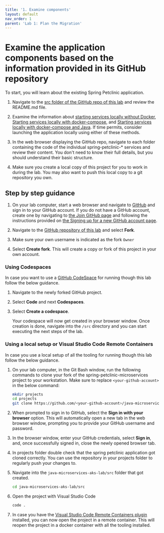 ```yaml
---
title: '1. Examine components'
layout: default
nav_order: 1
parent: 'Lab 1: Plan the Migration'
---
```


# Examine the application components based on the information provided in its GitHub repository

To start, you will learn about the existing Spring Petclinic application.

1. Navigate to the [src folder of the GitHub repo of this lab](https://github.com/Azure-Samples/java-microservices-aks-lab/tree/main/src) and review the README.md file.

1. Examine the information about [starting services locally without Docker](https://github.com/Azure-Samples/java-microservices-aks-lab/tree/main/src#starting-services-locally-without-docker), [Starting services locally with docker-compose](https://github.com/Azure-Samples/java-microservices-aks-lab/tree/main/src#starting-services-locally-with-docker-compose), and [Starting services locally with docker-compose and Java](https://github.com/Azure-Samples/java-microservices-aks-lab/tree/main/src#starting-services-locally-with-docker-compose-and-java). If time permits, consider launching the application locally using either of these methods.

1. In the web browser displaying the GitHub repo, navigate to each folder containing the code of the individual spring-petclinic-* services and review their content. You don't need to know their full details, but you should understand their basic structure.

1. Make sure you create a local copy of this project for you to work in during the lab. You may also want to push this local copy to a git repository you own.

## Step by step guidance

1. On your lab computer, start a web browser and navigate to [GitHub](https://github.com) and sign in to your GitHub account. If you do not have a GitHub account, create one by navigating to [the Join GitHub page](https://github.com/join) and following the instructions provided on [the Signing up for a new GitHub account page](https://docs.github.com/en/get-started/signing-up-for-github/signing-up-for-a-new-github-account).

1. Navigate to the [GitHub repository of this lab](https://github.com/Azure-Samples/java-microservices-aks-lab) and select **Fork**.

1. Make sure your own username is indicated as the fork `Owner`

1. Select **Create fork**. This will create a copy or fork of this project in your own account.

### Using Codespaces

In case you want to use a [GitHub CodeSpace](https://github.com/features/codespaces) for running though this lab follow the below guidance.

1. Navigate to the newly forked GitHub project. 

1. Select **Code** and next **Codespaces**.

1. Select **Create a codespace**.

   Your codespace will now get created in your browser window. Once creation is done, navigate into the `/src` directory and you can start executing the next steps of the lab. 

### Using a local setup or Visual Studio Code Remote Containers

In case you use a local setup of all the tooling for running though this lab follow the below guidance.

1. On your lab computer, in the Git Bash window, run the following commands to clone your fork of the spring-petclinic-microservices project to your workstation. Make sure to replace `<your-github-account>` in the below command:

   ```bash
   mkdir projects
   cd projects
   git clone https://github.com/<your-github-account>/java-microservices-aks-lab.git
   ```

1. When prompted to sign in to GitHub, select the **Sign in with your browser** option. This will automatically open a new tab in the web browser window, prompting you to provide your GitHub username and password.

1. In the browser window, enter your GitHub credentials, select **Sign in**, and, once successfully signed in, close the newly opened browser tab.

1. In projects folder double check that the spring petclinic application got cloned correctly. You can use the repository in your projects folder to regularly push your changes to.

1. Navigate into the `java-microservices-aks-lab/src` folder that got created.

   ```bash
   cd java-microservices-aks-lab/src
   ```

1. Open the project with Visual Studio Code

   ```bash
   code .
   ```

1. In case you have the [Visual Studio Code Remote Containers plugin](https://code.visualstudio.com/docs/remote/containers) installed, you can now open the project in a remote container. This will reopen the project in a docker container with all the tooling installed.


